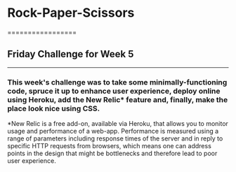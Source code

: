 # Rock-Paper-Scissors
=================
## Friday Challenge for Week 5
-----------------

### This week's challenge was to take some minimally-functioning code, spruce it up to enhance user experience, deploy online using Heroku, add the New Relic* feature and, finally, make the place look nice using CSS.

*New Relic is a free add-on, available via Heroku, that allows you to monitor usage and performance of a web-app.  Performance is measured using a range of parameters including response times of the server and in reply to specific HTTP requests from browsers, which means one can address points in the design that might be bottlenecks and therefore lead to poor user experience.
